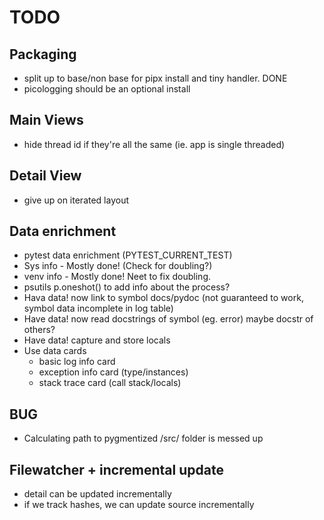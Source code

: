 # TODO

## Packaging
- split up to base/non base for pipx install and tiny handler. DONE
- picologging should be an optional install

## Main Views
- hide thread id if they're all the same (ie. app is single threaded)

## Detail View
- give up on iterated layout

## Data enrichment
- pytest data enrichment (PYTEST_CURRENT_TEST)
- Sys info - Mostly done! (Check for doubling?)
- venv info - Mostly done! Neet to fix doubling.
- psutils p.oneshot() to add info about the process?
- Hava data! now link to symbol docs/pydoc (not guaranteed to work, symbol data incomplete in log table)
- Have data! now read docstrings of symbol (eg. error) maybe docstr of others?
- Have data! capture and store locals
- Use data cards
    - basic log info card
    - exception info card (type/instances)
    - stack trace card (call stack/locals)
## BUG
- Calculating path to pygmentized /src/ folder is messed up

## Filewatcher + incremental update
- detail can be updated incrementally
- if we track hashes, we can update source incrementally

